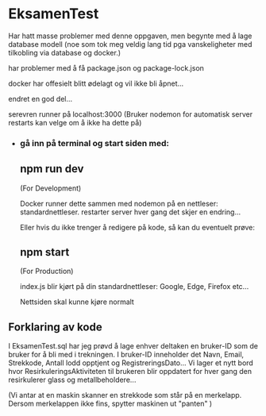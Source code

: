 # EksamenTest
Har hatt masse problemer med denne oppgaven, men begynte med å lage database modell (noe som tok meg veldig lang tid pga vanskeligheter med tilkobling via database og docker.)

har problemer med å få package.json og package-lock.json


docker har offesielt blitt ødelagt og vil ikke bli åpnet...


endret en god del...

serevren runner på localhost:3000 (Bruker nodemon for automatisk server restarts kan velge om å ikke ha dette på)

* ### gå inn på terminal og start siden med:
    
    ## npm run dev      
    
    (For Development)
    
    Docker runner dette sammen med nodemon på en nettleser: standardnettleser. restarter server hver gang det skjer en endring...
    
    Eller hvis du ikke trenger å redigere på kode, så kan du eventuelt prøve:

    
    
    ## npm start       
    
    (For Production)
    
    index.js blir kjørt på din standardnettleser: Google, Edge, Firefox etc...
    
    Nettsiden skal kunne kjøre normalt







## Forklaring av kode

I EksamenTest.sql har jeg prøvd å lage enhver deltaken en bruker-ID som de bruker for å bli med i trekningen.
I bruker-ID inneholder det Navn, Email, Strekkode, Antall lodd opptjent og RegistreringsDato...
Vi lager et nytt bord hvor ResirkuleringsAktiviteten til brukeren blir oppdatert for hver gang den resirkulerer glass og metallbeholdere...

(Vi antar at en maskin skanner en strekkode som står på en merkelapp. Dersom merkelappen ikke fins, spytter maskinen ut "panten" )